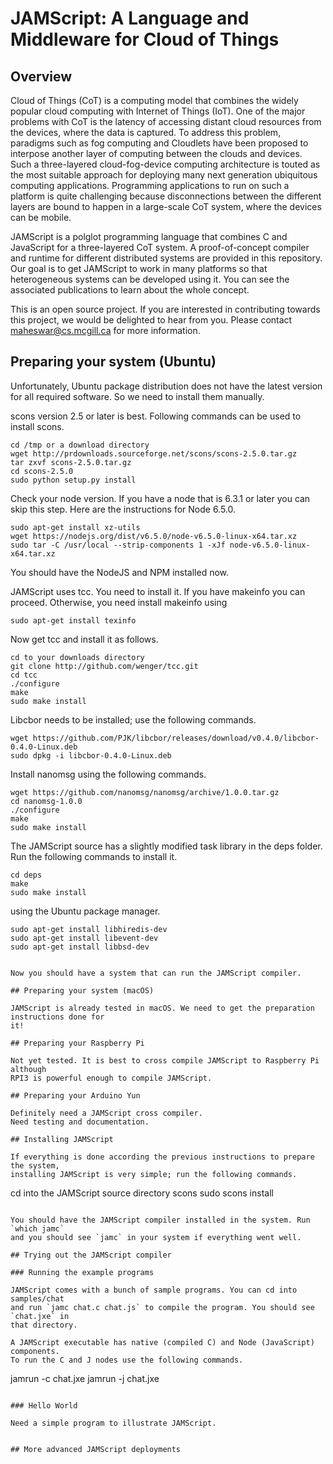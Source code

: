 # JAMScript: A Language and Middleware for Cloud of Things

## Overview

Cloud of Things (CoT) is a computing model that combines the widely popular
cloud computing with Internet of Things (IoT).
One of the major problems
with CoT is the latency of accessing distant cloud resources from the
devices, where the data is captured. To address this problem, paradigms such
as fog computing and Cloudlets have been proposed to interpose another layer
of computing between the clouds and devices. Such a three-layered
cloud-fog-device computing architecture is touted as the most suitable
approach for deploying many next generation ubiquitous computing
applications. Programming applications to run on such a platform is quite
challenging because disconnections between the different layers are bound to
happen in a large-scale CoT system, where the devices can be mobile.

JAMScript is a polglot programming language that combines C and JavaScript
for a three-layered CoT system. A proof-of-concept compiler and runtime for
different distributed systems are provided in this repository.
Our goal is to get JAMScript to work in many platforms so that heterogeneous
systems can be developed using it. You can see the associated publications to
learn about the whole concept.

This is an open source project. If you are interested in contributing towards this
project, we would be delighted to hear from you. Please contact maheswar@cs.mcgill.ca
for more information.

## Preparing your system (Ubuntu)    

Unfortunately, Ubuntu package distribution does not have the latest version for
all required software. So we need to install them manually.

scons version 2.5 or later is best. Following commands can be used to install
scons.
```
cd /tmp or a download directory
wget http://prdownloads.sourceforge.net/scons/scons-2.5.0.tar.gz
tar zxvf scons-2.5.0.tar.gz
cd scons-2.5.0
sudo python setup.py install
```

Check your node version. If you have a node that is 6.3.1 or later you can skip this
step. Here are the instructions for Node 6.5.0.
```
sudo apt-get install xz-utils
wget https://nodejs.org/dist/v6.5.0/node-v6.5.0-linux-x64.tar.xz
sudo tar -C /usr/local --strip-components 1 -xJf node-v6.5.0-linux-x64.tar.xz

```
You should have the NodeJS and NPM installed now.

JAMScript uses tcc. You need to install it.
If you have makeinfo you can proceed. Otherwise, you need install makeinfo using
```
sudo apt-get install texinfo
```

Now get tcc and install it as follows.
```
cd to your downloads directory
git clone http://github.com/wenger/tcc.git
cd tcc
./configure
make
sudo make install
```

Libcbor needs to be installed; use the following commands.
```
wget https://github.com/PJK/libcbor/releases/download/v0.4.0/libcbor-0.4.0-Linux.deb
sudo dpkg -i libcbor-0.4.0-Linux.deb
```

Install nanomsg using the following commands.
```
wget https://github.com/nanomsg/nanomsg/archive/1.0.0.tar.gz
cd nanomsg-1.0.0
./configure
make
sudo make install
```

The JAMScript source has a slightly modified task library in the deps folder.
Run the following commands to install it.
```
cd deps
make
sudo make install
```

using the Ubuntu package manager.
```
sudo apt-get install libhiredis-dev
sudo apt-get install libevent-dev
sudo apt-get install libbsd-dev


Now you should have a system that can run the JAMScript compiler.

## Preparing your system (macOS)

JAMScript is already tested in macOS. We need to get the preparation instructions done for
it!

## Preparing your Raspberry Pi

Not yet tested. It is best to cross compile JAMScript to Raspberry Pi although
RPI3 is powerful enough to compile JAMScript.

## Preparing your Arduino Yun

Definitely need a JAMScript cross compiler.
Need testing and documentation.

## Installing JAMScript

If everything is done according the previous instructions to prepare the system,
installing JAMScript is very simple; run the following commands.
```
cd into the JAMScript source directory
scons
sudo scons install
```

You should have the JAMScript compiler installed in the system. Run `which jamc`
and you should see `jamc` in your system if everything went well.

## Trying out the JAMScript compiler

### Running the example programs

JAMScript comes with a bunch of sample programs. You can cd into samples/chat
and run `jamc chat.c chat.js` to compile the program. You should see `chat.jxe` in
that directory.

A JAMScript executable has native (compiled C) and Node (JavaScript) components.
To run the C and J nodes use the following commands.
```
jamrun -c chat.jxe
jamrun -j chat.jxe
```

### Hello World

Need a simple program to illustrate JAMScript.


## More advanced JAMScript deployments
